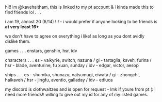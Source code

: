 hi!! im @kavehaitham, this is linked to my pt account & i kinda made this to find friends lol . . .

i am 19, almost 20 (8/14) !!! - i would prefer if anyone looking to be friends is **at very least 16+**

we don't have to agree on everything i like! as long as you dont avidly dislike them.

games . . . enstars, genshin, hsr, idv

characters . . . es - valkyrie, switch, nazuna / gi - tartaglia, kaveh, furina / hsr - blade, aventurine, fu xuan, sunday / idv - edgar, victor, aesop

ships . . . es - shumika, shunazu, natsumugi, eiwata / gi - zhongchi, haikaveh / hsr - jingfu, aventio, galladay / idv - edluca

my discord is clothwaltzes and is open for request - lmk if youre from pt (: i need more friends!! willing to give out my id for any of my listed games.
